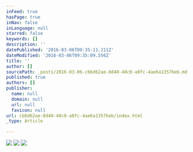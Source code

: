 ```yaml
---
inFeed: true
hasPage: true
inNav: false
inLanguage: null
starred: false
keywords: []
description: ''
datePublished: '2016-03-06T09:35:11.211Z'
dateModified: '2016-03-06T09:35:09.556Z'
title: ''
author: []
sourcePath: _posts/2016-03-06-cb6d62ae-8d40-48c0-a0fc-4ae6a1357beb.md
published: true
authors: []
publisher:
  name: null
  domain: null
  url: null
  favicon: null
url: cb6d62ae-8d40-48c0-a0fc-4ae6a1357beb/index.html
_type: Article

---
```

![](https://the-grid-user-content.s3-us-west-2.amazonaws.com/07118032-de5b-4ff1-a0e9-fbbafba88772.jpg)
![](https://the-grid-user-content.s3-us-west-2.amazonaws.com/1cd7a7d4-48ec-4a25-b3bc-e4e79b6a9fb8.jpg)
![](https://the-grid-user-content.s3-us-west-2.amazonaws.com/2a6acc2b-5fbc-4389-9c24-ec89a0bc2777.jpg)